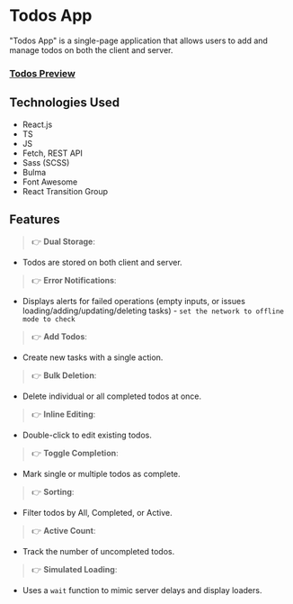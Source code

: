 # Todos App

"Todos App" is a single-page application that allows users to add and manage todos on both the client and server.

### [Todos Preview](https://todos-web.pages.dev/)

## Technologies Used

- React.js
- TS
- JS
- Fetch, REST API
- Sass (SCSS)
- Bulma
- Font Awesome
- React Transition Group

## Features

> 👉 **Dual Storage**:
- Todos are stored on both client and server.

> 👉 **Error Notifications**:
- Displays alerts for failed operations (empty inputs, or issues loading/adding/updating/deleting tasks) - `set the network to offline mode to check`

> 👉 **Add Todos**:
- Create new tasks with a single action.

> 👉 **Bulk Deletion**:
- Delete individual or all completed todos at once.

> 👉 **Inline Editing**:
- Double-click to edit existing todos.

> 👉 **Toggle Completion**:
- Mark single or multiple todos as complete.

> 👉 **Sorting**:
- Filter todos by All, Completed, or Active.

> 👉 **Active Count**:
- Track the number of uncompleted todos.

> 👉 **Simulated Loading**:
- Uses a `wait` function to mimic server delays and display loaders.